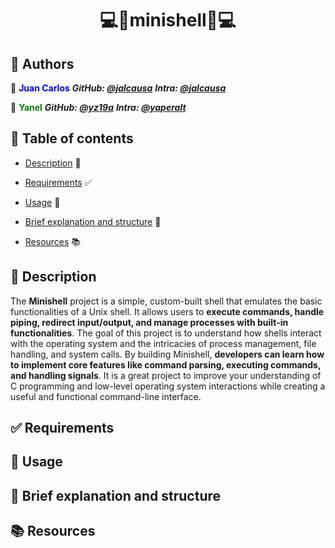 <h1 align='center'> 💻🐚minishell🐚💻</h1>


## 📜 Authors


👤 <span style="color: blue;">**Juan Carlos**</span>
___GitHub: [@jalcausa](https://github.com/jalcausa)___
___Intra: [@jalcausa](https://profile.intra.42.fr/users/jalcausa)___

👤 <span style="color: green;">**Yanel**</span>
___GitHub: [@yz19a](https://github.com/yz19a)___
___Intra: [@yaperalt](https://profile.intra.42.fr/users/yaperalt)___


## 📑 Table of contents

- [Description](#description) 📄

- [Requirements](#requirements) ✅

- [Usage](#usage)  🚀

- [Brief explanation and structure](#brief-explanation-and-structure)  📂

- [Resources](#resources)  📚


## 📄 Description

The **Minishell** project is a simple, custom-built shell that emulates the basic functionalities of a Unix shell. It allows users to **execute commands, handle piping, redirect input/output, and manage processes with built-in functionalities**. The goal of this project is to understand how shells interact with the operating system and the intricacies of process management, file handling, and system calls. By building Minishell, **developers can learn how to implement core features like command parsing, executing commands, and handling signals**. It is a great project to improve your understanding of C programming and low-level operating system interactions while creating a useful and functional command-line interface.


## ✅ Requirements



## 🚀 Usage



## 📂 Brief explanation and structure



## 📚 Resources
